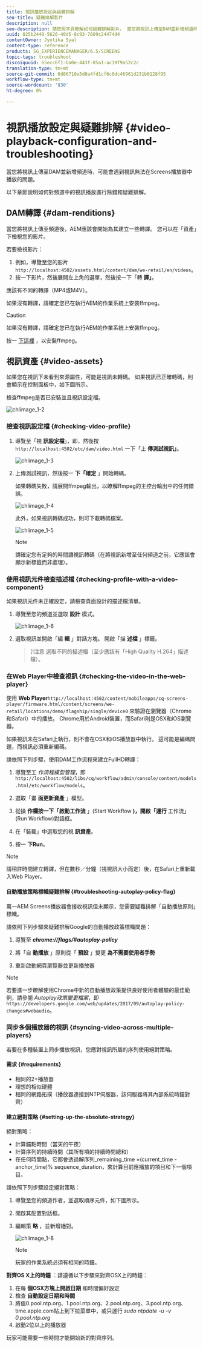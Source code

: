 ```yaml
---
title: 視訊播放設定與疑難排解
seo-title: 疑難排解影片
description: null
seo-description: 請依照本頁瞭解如何疑難排解影片。 當您將視訊上傳至DAM並新增頻道時，可能會遇到視訊無法在Screens播放器中播放的問題，本節說明如何對頻道中播放的視訊進行除錯和疑難排解。
uuid: 825b2440-5626-40d5-8c93-7689c24474d4
contentOwner: Jyotika Syal
content-type: reference
products: SG_EXPERIENCEMANAGER/6.5/SCREENS
topic-tags: troubleshoot
discoiquuid: 65ecc6f1-ba0e-443f-85a1-ac19f9a52c2c
translation-type: tm+mt
source-git-commit: 6d86710a5d0a4fd1cf6c0dc46961d231b0128f95
workflow-type: tm+mt
source-wordcount: '830'
ht-degree: 0%

---
```



# 視訊播放設定與疑難排解 {#video-playback-configuration-and-troubleshooting}

當您將視訊上傳至DAM並新增頻道時，可能會遇到視訊無法在Screens播放器中播放的問題。

以下章節說明如何對頻道中的視訊播放進行除錯和疑難排解。

## DAM轉譯 {#dam-renditions}

當您將視訊上傳至頻道後，AEM應該會開始為其建立一些轉譯。 您可以在「資產」下檢視您的影片。

若要檢視影片：

1. 例如，導覽至您的影片 `http://localhost:4502/assets.html/content/dam/we-retail/en/videos`。
1. 按一下影片，然後展開左上角的選單，然後按一下「轉 **譯」**。

應該有不同的轉譯（MP4或M4V）。

如果沒有轉譯，請確定您已在執行AEM的作業系統上安裝ffmpeg。

>[!CAUTION]
>
>如果沒有轉譯，請確定您已在執行AEM的作業系統上安裝ffmpeg。
>
>按一 [下這裡](https://www.ffmpeg.org/download.html) ，以安裝ffmpeg。

## 視訊資產 {#video-assets}

如果您在視訊下未看到來源屬性，可能是視訊未轉碼。 如果視訊已正確轉碼，則會顯示在控制面板中，如下圖所示。

檢查ffmpeg是否已安裝並且視訊設定檔。

![chlimage_1-2](assets/chlimage_1-2.png)

### 檢查視訊設定檔 {#checking-video-profile}

1. 導覽至「視 **訊設定檔**」，即，然後按 `http://localhost:4502/etc/dam/video.html` 一下「上 **傳測試視訊」**。

   ![chlimage_1-3](assets/chlimage_1-3.png)

1. 上傳測試視訊，然後按一 **下「確定** 」開始轉碼。

   如果轉碼失敗，請展開ffmpeg輸出，以瞭解ffmpeg的主控台輸出中的任何錯誤。

   ![chlimage_1-4](assets/chlimage_1-4.png)

   此外，如果視訊轉碼成功，則可下載轉碼檔案。

   ![chlimage_1-5](assets/chlimage_1-5.png)

   >[!NOTE]
   >
   >請確定您有足夠的時間讓視訊轉碼（在將視訊新增至任何頻道之前，它應該會顯示新標籤而非處理）。

### 使用視訊元件檢查描述檔 {#checking-profile-with-a-video-component}

如果視訊元件未正確設定，請檢查頁面設計的描述檔清單。

1. 導覽至您的頻道並選取 **設計** 模式。

   ![chlimage_1-6](assets/chlimage_1-6.png)

1. 選取視訊並開啟「編 **輯** 」對話方塊。 開啟「描 **述檔** 」標籤。

   >[!注意
   >選取不同的描述檔（至少應該有「High Quality H.264」描述檔）。


### 在Web Player中檢查視訊 {#checking-the-video-in-the-web-player}

使用 **Web Player**`http://localhost:4502/content/mobileapps/cq-screens-player/firmware.html/content/screens/we-retail/locations/demo/flagship/single/device0` 來驗證在瀏覽器（Chrome和Safari）中的播放。 Chrome用於Android裝置，而Safari則是OSX和iOS瀏覽器。

如果視訊未在Safari上執行，則不會在OSX和iOS播放器中執行。 這可能是編碼問題，而視訊必須重新編碼。

請依照下列步驟，使用DAM工作流程來建立FullHD轉譯：

1. 導覽至工 *作流程模型管理*，即 `http://localhost:4502/libs/cq/workflow/admin/console/content/models.html/etc/workflow/models`。
1. 選取「畫 **面更新資產** 」模型。
1. 從操 **作欄按一下「啟動工作流** 」(Start Workflow **)，開啟「運行** 工作流」(Run Workflow)對話框。

1. 在「裝載」中選取您的視 **訊資產**。
1. 按一 **下Run**。

>[!NOTE]
>
>請稍許時間建立轉譯，但在數秒／分鐘（視視訊大小而定）後，在Safari上重新載入Web Player。

#### 自動播放策略標幟疑難排解 {#troubleshooting-autoplay-policy-flag}

萬一AEM Screens播放器會接收視訊但未顯示，您需要疑難排解「自動播放原則」標幟。

請依照下列步驟來疑難排解Google的自動播放政策標幟問題：

1. 導覽至 ***chrome://flags/#autoplay-policy***
1. 將「自 **動播放** 」原則從「 **預設** 」變更 **為不需要使用者手勢**

1. 重新啟動網頁瀏覽器並更新播放器

>[!NOTE]
>
>若要進一步瞭解使用Chrome中新的自動播放政策提供良好使用者體驗的最佳範例，請參閱 *Autoplay政策變更檔案*，即 `https://developers.google.com/web/updates/2017/09/autoplay-policy-changes#webaudio`。

### 同步多個播放器的視訊 {#syncing-video-across-multiple-players}

若要在多種裝置上同步播放視訊，您應對視訊所屬的序列使用絕對策略。

#### 需求 {#requirements}

* 相同的2+播放器
* 理想的相似硬體
* 相同的網路拓撲（播放器連接到NTP伺服器，該伺服器將其內部系統時鐘對齊）

#### 建立絕對策略 {#setting-up-the-absolute-strategy}

絕對策略：

* 計算錨點時間（當天的午夜）
* 計算序列的持續時間（其所有項的持續時間總和）
* 在任何時間點，它都會透過解序列_remaining_time =(current_time - anchor_time)% sequence_duration，來計算目前應播放的項目和下一個項目。

請依照下列步驟設定絕對策略：

1. 導覽至您的頻道作者，並選取順序元件，如下圖所示。
1. 開啟其配置對話框。
1. 編輯策 **略** ，並新增絕對。

   ![chlimage_1-8](assets/chlimage_1-8.png)

   >[!NOTE]
   >玩家的作業系統必須有相同的時鐘。

**對齊OS X上的時鐘** ：請遵循以下步驟來對齊OSX上的時鐘：

1. 在每 **個OSX方塊上開啟日期** 和時間偏好設定
1. 檢查 **自動設定日期和時間**
1. 將值0.pool.ntp.org、1.pool.ntp.org、2.pool.ntp.org、3.pool.ntp.org、time.apple.com貼上到下拉菜單中，或只運行 *sudo ntpdate -u -v 0.pool.ntp.org*
1. 啟動2位以上的播放器

玩家可能需要一些時間才能開始新的對齊序列。

